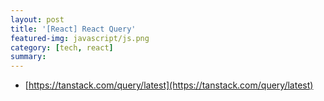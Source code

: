 ```yaml
---
layout: post
title: '[React] React Query'
featured-img: javascript/js.png
category: [tech, react]
summary:
---
```


- [https://tanstack.com/query/latest](https://tanstack.com/query/latest)